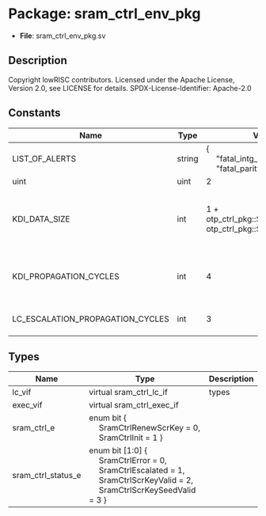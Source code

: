 # Package: sram_ctrl_env_pkg

- **File**: sram_ctrl_env_pkg.sv
## Description

Copyright lowRISC contributors.
 Licensed under the Apache License, Version 2.0, see LICENSE for details.
 SPDX-License-Identifier: Apache-2.0
 

## Constants

| Name                             | Type   | Value                                                                                                               | Description                                                                                                                                        |
| -------------------------------- | ------ | ------------------------------------------------------------------------------------------------------------------- | -------------------------------------------------------------------------------------------------------------------------------------------------- |
| LIST_OF_ALERTS                   | string | {<br><span style="padding-left:20px"> "fatal_intg_error",<br><span style="padding-left:20px"> "fatal_parity_error"} | parameters                                                                                                                                         |
| uint                             | uint   | 2                                                                                                                   |                                                                                                                                                    |
| KDI_DATA_SIZE                    | int    | 1 + otp_ctrl_pkg::SramKeyWidth + otp_ctrl_pkg::SramNonceWidth                                                       | Number of bits in the otp_ctrl_pkg::sram_otp_key_rsp_t struct: 1 bit for valid, SramKeyWidth bits for the key, SramNonceWidth bits for the nonce.  |
| KDI_PROPAGATION_CYCLES           | int    | 4                                                                                                                   | after a kDI transaction is copmleted, it needs 4 cycles in the SRAM clock domain to be properly synchronized and propagated through the DUT        |
| LC_ESCALATION_PROPAGATION_CYCLES | int    | 3                                                                                                                   | a LC escalation request needs 3 cycles to be fully propagated through the DUT                                                                      |
## Types

| Name               | Type                                                                                                                                                                                                                                                                                                    | Description |
| ------------------ | ------------------------------------------------------------------------------------------------------------------------------------------------------------------------------------------------------------------------------------------------------------------------------------------------------- | ----------- |
| lc_vif             | virtual sram_ctrl_lc_if                                                                                                                                                                                                                                                                                 | types       |
| exec_vif           | virtual sram_ctrl_exec_if                                                                                                                                                                                                                                                                               |             |
| sram_ctrl_e        | enum bit {<br><span style="padding-left:20px">     SramCtrlRenewScrKey = 0,<br><span style="padding-left:20px">     SramCtrlInit        = 1   }                                                                                                                                                         |             |
| sram_ctrl_status_e | enum bit [1:0] {<br><span style="padding-left:20px">     SramCtrlError           = 0,<br><span style="padding-left:20px">     SramCtrlEscalated       = 1,<br><span style="padding-left:20px">     SramCtrlScrKeyValid     = 2,<br><span style="padding-left:20px">     SramCtrlScrKeySeedValid = 3   } |             |
